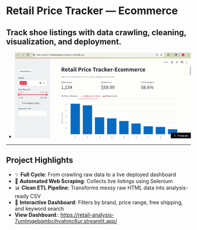 # Retail Price Tracker — Ecommerce

Track shoe listings with data crawling, cleaning, visualization, and deployment.
---   
-    ![Demo Video](demo_retail.gif)
---
## Project Highlights

- ✨ **Full Cycle**: From crawling raw data to a live deployed dashboard  
- 🚀 **Automated Web Scraping**: Collects live listings using Selenium  
- 📊 **Clean ETL Pipeline**: Transforms messy raw HTML data into analysis-ready CSV  
- 🔹 **Interactive Dashboard**: Filters by brand, price range, free shipping, and keyword search  
-    **View Dashboard**:: https://retail-analysis-7umlmqebqmbcihvahmc6ur.streamlit.app/



